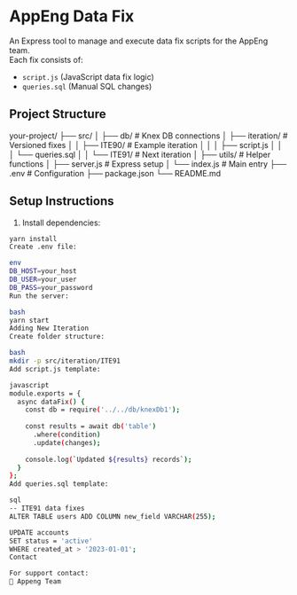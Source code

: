 # AppEng Data Fix

An Express tool to manage and execute data fix scripts for the AppEng team.  
Each fix consists of:
- `script.js` (JavaScript data fix logic)
- `queries.sql` (Manual SQL changes)

## Project Structure
your-project/
├── src/
│ ├── db/ # Knex DB connections
│ ├── iteration/ # Versioned fixes
│ │ ├── ITE90/ # Example iteration
│ │ │ ├── script.js
│ │ │ └── queries.sql
│ │ └── ITE91/ # Next iteration
│ ├── utils/ # Helper functions
│ ├── server.js # Express setup
│ └── index.js # Main entry
├── .env # Configuration
├── package.json
└── README.md


## Setup Instructions

1. Install dependencies:
```bash
yarn install
Create .env file:

env
DB_HOST=your_host
DB_USER=your_user
DB_PASS=your_password
Run the server:

bash
yarn start
Adding New Iteration
Create folder structure:

bash
mkdir -p src/iteration/ITE91
Add script.js template:

javascript
module.exports = {
  async dataFix() {
    const db = require('../../db/knexDb1');
    
    const results = await db('table')
      .where(condition)
      .update(changes);
    
    console.log(`Updated ${results} records`);
  }
};
Add queries.sql template:

sql
-- ITE91 data fixes
ALTER TABLE users ADD COLUMN new_field VARCHAR(255);

UPDATE accounts 
SET status = 'active' 
WHERE created_at > '2023-01-01';
Contact

For support contact:
📧 Appeng Team